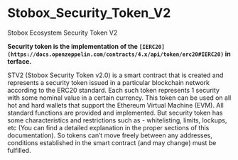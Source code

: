 # Stobox_Security_Token_V2
Stobox Ecosystem Security Token V2


**Security token is the implementation of the `[IERC20](https://docs.openzeppelin.com/contracts/4.x/api/token/erc20#IERC20)` interface.** 

STV2 (Stobox Security Token v2.0) is a smart contract that is created and represents a security token issued in a particular blockchain network according to the ERC20 standard. Each such token represents 1 security with some nominal value in a certain currency. This token can be used on all hot and hard wallets that support the Ethereum Virtual Machine (EVM). All standard functions are provided and implemented. But security token has some characteristics and restrictions such as - whitelisting, limits, lockups, etc (You can find a detailed explanation in the proper sections of this documentation). So tokens can’t move freely between any addresses, conditions established in the smart contract (and may change) must be fulfilled.
